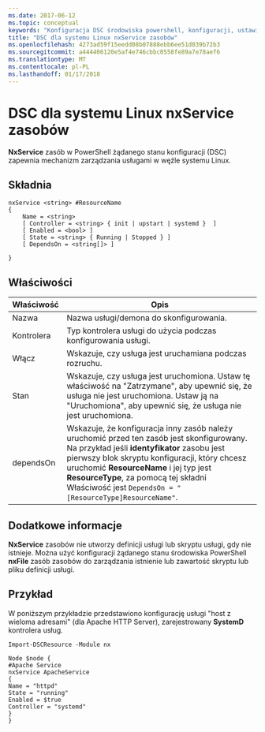 ```yaml
---
ms.date: 2017-06-12
ms.topic: conceptual
keywords: "Konfiguracja DSC środowiska powershell, konfiguracji, ustawienia"
title: "DSC dla systemu Linux nxService zasobów"
ms.openlocfilehash: 4273ad59f15eedd08b07888ebb6ee51d039b72b3
ms.sourcegitcommit: a444406120e5af4e746cbbc0558fe89a7e78aef6
ms.translationtype: MT
ms.contentlocale: pl-PL
ms.lasthandoff: 01/17/2018
---
```

# <a name="dsc-for-linux-nxservice-resource"></a>DSC dla systemu Linux nxService zasobów

**NxService** zasób w PowerShell żądanego stanu konfiguracji (DSC) zapewnia mechanizm zarządzania usługami w węźle systemu Linux.

## <a name="syntax"></a>Składnia

```
nxService <string> #ResourceName
{
    Name = <string>
    [ Controller = <string> { init | upstart | systemd }  ]
    [ Enabled = <bool> ]
    [ State = <string> { Running | Stopped } ]
    [ DependsOn = <string[]> ]

}
```

## <a name="properties"></a>Właściwości
|  Właściwość |  Opis | 
|---|---|
| Nazwa| Nazwa usługi/demona do skonfigurowania.| 
| Kontrolera| Typ kontrolera usługi do użycia podczas konfigurowania usługi.| 
| Włącz| Wskazuje, czy usługa jest uruchamiana podczas rozruchu.| 
| Stan| Wskazuje, czy usługa jest uruchomiona. Ustaw tę właściwość na "Zatrzymane", aby upewnić się, że usługa nie jest uruchomiona. Ustaw ją na "Uruchomiona", aby upewnić się, że usługa nie jest uruchomiona.| 
| dependsOn | Wskazuje, że konfiguracja inny zasób należy uruchomić przed ten zasób jest skonfigurowany. Na przykład jeśli **identyfikator** zasobu jest pierwszy blok skryptu konfiguracji, który chcesz uruchomić **ResourceName** i jej typ jest **ResourceType**, za pomocą tej składni Właściwość jest `DependsOn = "[ResourceType]ResourceName"`.| 


## <a name="additional-information"></a>Dodatkowe informacje

**NxService** zasobów nie utworzy definicji usługi lub skryptu usługi, gdy nie istnieje. Można użyć konfiguracji żądanego stanu środowiska PowerShell **nxFile** zasób zasobów do zarządzania istnienie lub zawartość skryptu lub pliku definicji usługi.

## <a name="example"></a>Przykład

W poniższym przykładzie przedstawiono konfigurację usługi "host z wieloma adresami" (dla Apache HTTP Server), zarejestrowany **SystemD** kontrolera usług.

```
Import-DSCResource -Module nx 

Node $node {
#Apache Service
nxService ApacheService 
{
Name = "httpd"
State = "running"
Enabled = $true
Controller = "systemd"
}
}
```

